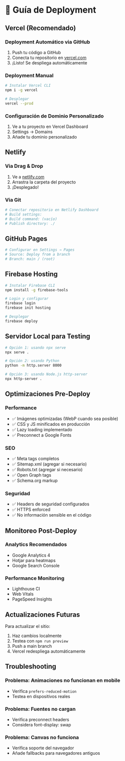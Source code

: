 # 🚀 Guía de Deployment

## Vercel (Recomendado)

### Deployment Automático via GitHub
1. Push tu código a GitHub
2. Conecta tu repositorio en [vercel.com](https://vercel.com)
3. ¡Listo! Se despliega automáticamente

### Deployment Manual
```bash
# Instalar Vercel CLI
npm i -g vercel

# Desplegar
vercel --prod
```

### Configuración de Dominio Personalizado
1. Ve a tu proyecto en Vercel Dashboard
2. Settings → Domains
3. Añade tu dominio personalizado

## Netlify

### Via Drag & Drop
1. Ve a [netlify.com](https://netlify.com)
2. Arrastra la carpeta del proyecto
3. ¡Desplegado!

### Via Git
```bash
# Conectar repositorio en Netlify Dashboard
# Build settings:
# Build command: (vacío)
# Publish directory: ./
```

## GitHub Pages

```bash
# Configurar en Settings → Pages
# Source: Deploy from a branch
# Branch: main / (root)
```

## Firebase Hosting

```bash
# Instalar Firebase CLI
npm install -g firebase-tools

# Login y configurar
firebase login
firebase init hosting

# Desplegar
firebase deploy
```

## Servidor Local para Testing

```bash
# Opción 1: usando npx serve
npx serve .

# Opción 2: usando Python
python -m http.server 8000

# Opción 3: usando Node.js http-server
npx http-server .
```

## Optimizaciones Pre-Deploy

### Performance
- ✅ Imágenes optimizadas (WebP cuando sea posible)
- ✅ CSS y JS minificados en producción
- ✅ Lazy loading implementado
- ✅ Preconnect a Google Fonts

### SEO
- ✅ Meta tags completos
- ✅ Sitemap.xml (agregar si necesario)
- ✅ Robots.txt (agregar si necesario)
- ✅ Open Graph tags
- ✅ Schema.org markup

### Seguridad
- ✅ Headers de seguridad configurados
- ✅ HTTPS enforced
- ✅ No información sensible en el código

## Monitoreo Post-Deploy

### Analytics Recomendados
- Google Analytics 4
- Hotjar para heatmaps
- Google Search Console

### Performance Monitoring
- Lighthouse CI
- Web Vitals
- PageSpeed Insights

## Actualizaciones Futuras

Para actualizar el sitio:
1. Haz cambios localmente
2. Testea con `npm run preview`
3. Push a main branch
4. Vercel redespliega automáticamente

## Troubleshooting

### Problema: Animaciones no funcionan en mobile
- Verifica `prefers-reduced-motion`
- Testea en dispositivos reales

### Problema: Fuentes no cargan
- Verifica preconnect headers
- Considera font-display: swap

### Problema: Canvas no funciona
- Verifica soporte del navegador
- Añade fallbacks para navegadores antiguos 